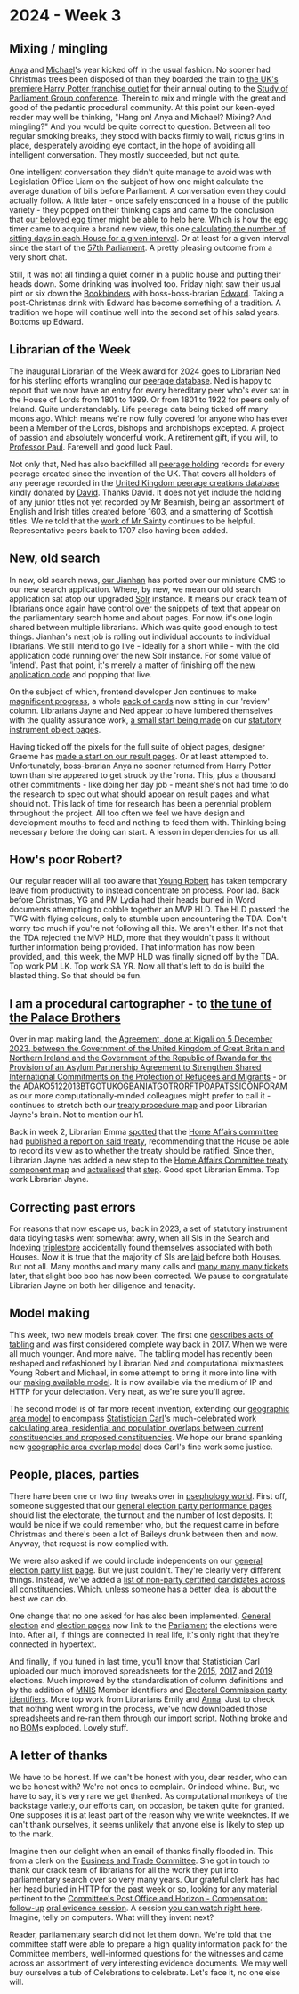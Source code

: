 # 2024 - Week 3

## Mixing / mingling

[Anya](https://bsky.app/profile/anyaso.bsky.social) and [Michael](https://bsky.app/profile/fantasticlife.bsky.social)'s year kicked off in the usual fashion. No sooner had Christmas trees been disposed of than they boarded the train to [the UK's premiere Harry Potter franchise outlet](https://www.youtube.com/watch?v=sb4PsXncNV8&ab_channel=BobDylanVEVO) for their annual outing to the [Study of Parliament Group conference](https://studyofparliamentgroup.org/spg-annual-weekend-3/). Therein to mix and mingle with the great and good of the pedantic procedural community. At this point our keen-eyed reader may well be thinking, "Hang on! Anya and Michael? Mixing? And mingling?" And you would be quite correct to question. Between all too regular smoking breaks, they stood with backs firmly to wall, rictus grins in place, desperately avoiding eye contact, in the hope of avoiding all intelligent conversation. They mostly succeeded, but not quite.

One intelligent conversation they didn't quite manage to avoid was with Legislation Office Liam on the subject of how one might calculate the average duration of bills before Parliament. A conversation even they could actually follow. A little later - once safely ensconced in a house of the public variety - they popped on their thinking caps and came to the conclusion that [our beloved egg timer](https://api.parliament.uk/egg-timer) might be able to help here. Which is how the egg timer came to acquire a brand new view, this one [calculating the number of sitting days in each House for a given interval](https://api.parliament.uk/egg-timer/calculator/interval). Or at least for a given interval since the start of the [57th Parliament](https://api.parliament.uk/egg-timer/parliament-periods/57). A pretty pleasing outcome from a very short chat.

Still, it was not all finding a quiet corner in a public house and putting their heads down. Some drinking was involved too. Friday night saw their usual pint or six down the [Bookbinders](https://craftybelle.uk/oldbookbinders/) with boss-boss-brarian [Edward](https://twitter.com/edwardwood99). Taking a post-Christmas drink with Edward has become something of a tradition. A tradition we hope will continue well into the second set of his salad years. Bottoms up Edward.

## Librarian of the Week

The inaugural Librarian of the Week award for 2024 goes to Librarian Ned for his sterling efforts wrangling our [peerage database](https://peerages.historyofparliamentonline.org/). Ned is happy to report that we now have an entry for every hereditary peer who's ever sat in the House of Lords from 1801 to 1999. Or from 1801 to 1922 for peers only of Ireland. Quite understandably. Life peerage data being ticked off many moons ago. Which means we're now fully covered for anyone who has ever been a Member of the Lords, bishops and archbishops excepted. A project of passion and absolutely wonderful work. A retirement gift, if you will, to [Professor Paul](https://twitter.com/pseaward1). Farewell and good luck Paul.

Not only that, Ned has also backfilled all [peerage holding](https://ukparliament.github.io/ontologies/peerage/peerage-ontology#d4e112) records for every peerage created since the invention of the UK. That covers all holders of any peerage recorded in the [United Kingdom peerage creations database](http://www.peerages.info/) kindly donated by [David](https://twitter.com/clerkly). Thanks David. It does not yet include the holding of any junior titles not yet recorded by Mr Beamish, being an assortment of English and Irish titles created before 1603, and a smattering of Scottish titles. We're told that the [work of Mr Sainty](https://onlinelibrary.wiley.com/doi/10.1111/1750-0206.12129) continues to be helpful. Representative peers back to 1707 also having been added.

## New, old search

In new, old search news, [our Jianhan](https://twitter.com/jianhanzhu) has ported over our miniature CMS to our new search application. Where, by new, we mean our old search application sat atop our upgraded [Solr](https://en.wikipedia.org/wiki/Apache_Solr) instance. It means our crack team of librarians once again have control over the snippets of text that appear on the parliamentary search home and about pages. For now, it's one login shared between multiple librarians. Which was quite good enough to test things. Jianhan's next job is rolling out individual accounts to individual librarians. We still intend to go live - ideally for a short while - with the old application code running over the new Solr instance. For some value of 'intend'. Past that point, it's merely a matter of finishing off the [new application code](https://github.com/ukparliament/search-prototype) and popping that live.

On the subject of which, frontend developer Jon continues to make [magnificent progress](https://search-prototype.herokuapp.com/search-prototype/), a whole [pack of cards](https://trello.com/b/hP5FLFHA/search-mvp-front-end) now sitting in our 'review' column. Librarians Jayne and Ned appear to have lumbered themselves with the quality assurance work, [a small start being made](https://trello.com/c/ejuTVFF3/34-statutory-instruments) on our [statutory instrument object pages](https://search-prototype.herokuapp.com/search-prototype/objects?object=http%3A%2F%2Fpaperslaidpoller.parliament.uk%2F2015-16%2F2016-05-11%2F64828).

Having ticked off the pixels for the full suite of object pages, designer Graeme has [made a start on our result pages](https://trello.com/c/t69TKnSf/149-early-result-view-ui-concepts). Or at least attempted to. Unfortunately, boss-brarian Anya no sooner returned from Harry Potter town than she appeared to get struck by the 'rona. This, plus a thousand other commitments - like doing her day job - meant she's not had time to do the research to spec out what should appear on result pages and what should not. This lack of time for research has been a perennial problem throughout the project. All too often we feel we have design and development mouths to feed and nothing to feed them with. Thinking being necessary before the doing can start. A lesson in dependencies for us all.

## How's poor Robert?

Our regular reader will all too aware that [Young Robert](https://bsky.app/profile/robertbrook.bsky.social) has taken temporary leave from productivity to instead concentrate on process. Poor lad. Back before Christmas, YG and PM Lydia had their heads buried in Word documents attempting to cobble together an MVP HLD. The HLD passed the TWG with flying colours, only to stumble upon encountering the TDA. Don't worry too much if you're not following all this. We aren't either. It's not that the TDA rejected the MVP HLD, more that they wouldn't pass it without further information being provided. That information has now been provided, and, this week, the MVP HLD was finally signed off by the TDA. Top work PM LK. Top work SA YR. Now all that's left to do is build the blasted thing. So that should be fun.

## I am a procedural cartographer - to [the tune of the Palace Brothers](https://www.youtube.com/watch?v=owvF3Vb0JhA&ab_channel=tomkat69pc)

Over in map making land, the [Agreement, done at Kigali on 5 December 2023, between the Government of the United Kingdom of Great Britain and Northern Ireland and the Government of the Republic of Rwanda for the Provision of an Asylum Partnership Agreement to Strengthen Shared International Commitments on the Protection of Refugees and Migrants](https://treaties.parliament.uk/treaty/ha11sGIk/CP-994) - or the ADAKO5122013BTGOTUKOGBANIATGOTRORFTPOAPATSSICONPORAM as our more computationally-minded colleagues might prefer to call it - continues to stretch both our [treaty procedure map](https://ukparliament.github.io/ontologies/procedure/maps/treaties/) and poor Librarian Jayne's brain. Not to mention our h1.

Back in week 2, Librarian Emma [spotted](https://commonsbusiness.parliament.uk/Document/84033/Html?subType=Standard#anchor-39) that the [Home Affairs committee](https://committees.parliament.uk/committee/83/home-affairs-committee) had [published a report on said treaty](https://publications.parliament.uk/pa/cm5804/cmselect/cmhaff/434/report.html), recommending that the House be able to record its view as to whether the treaty should be ratified. Since then, Librarian Jayne has added a new step to the [Home Affairs Committee treaty component map](https://ukparliament.github.io/ontologies/procedure/maps/treaties/crag-treaties/components/hac/hac.pdf) and [actualised](https://ukparliament.github.io/ontologies/procedure/procedure-ontology#d4e300) that [step](https://ukparliament.github.io/ontologies/procedure/procedure-ontology#d4e175). Good spot Librarian Emma. Top work Librarian Jayne.

## Correcting past errors

For reasons that now escape us, back in 2023, a set of statutory instrument data tidying tasks went somewhat awry, when all SIs in the Search and Indexing [triplestore](https://en.wikipedia.org/wiki/Triplestore) accidentally found themselves associated with both Houses. Now it is true that the majority of SIs are [laid](https://ukparliament.github.io/ontologies/laying/laying-ontology) before both Houses. But not all. Many months and many many calls and [many many many tickets](https://trello.com/c/V7ShV5D9/600-statutory-instruments-and-legislatures-data-task) later, that slight boo boo has now been corrected. We pause to congratulate Librarian Jayne on both her diligence and tenacity.

## Model making

This week, two new models break cover. The first one [describes acts of tabling](https://ukparliament.github.io/ontologies/tabling/tabling-ontology) and was first considered complete way back in 2017. When we were all much younger. And more naive. The tabling model has recently been reshaped and refashioned by Librarian Ned and computational mixmasters Young Robert and Michael, in some attempt to bring it more into line with our [making available model](https://ukparliament.github.io/ontologies/making-available/making-available-ontology). It is now available via the medium of IP and HTTP for your delectation. Very neat, as we're sure you'll agree.

The second model is of far more recent invention, extending our [geographic area model](https://ukparliament.github.io/ontologies/geographic-area/geographic-area-ontology) to encompass [Statistician Carl](https://bsky.app/profile/carlbaker.bsky.social)'s much-celebrated work [calculating area, residential and population overlaps between current constituencies and proposed constituencies](https://commonslibrary.parliament.uk/boundary-review-2023-which-seats-will-change/). We hope our brand spanking new [geographic area overlap model](https://ukparliament.github.io/ontologies/geographic-area-overlap/geographic-area-overlap-ontology) does Carl's fine work some justice.

## People, places, parties

There have been one or two tiny tweaks over in [psephology world](https://api.parliament.uk/psephology). First off, someone suggested that our [general election party performance pages](https://api.parliament.uk/psephology/general-elections/3/political-parties/4/elections) should list the electorate, the turnout and the number of lost deposits. It would be nice if we could remember who, but the request came in before Christmas and there's been a lot of Baileys drunk between then and now. Anyway, that request is now complied with.

We were also asked if we could include independents on our [general election party list page](https://api.parliament.uk/psephology/general-elections/3/political-parties). But we just couldn't. They're clearly very different things. Instead, we've added a [list of non-party certified candidates across all constituencies](https://api.parliament.uk/psephology/general-elections/3/uncertified-candidacies). Which. unless someone has a better idea, is about the best we can do.

One change that no one asked for has also been implemented. [General election](https://api.parliament.uk/psephology/general-elections/3) and [election pages](https://api.parliament.uk/psephology/elections/1734) now link to the  [Parliament](https://api.parliament.uk/psephology/parliament-periods) the elections were into. After all, if things are connected in real life, it's only right that they're connected in hypertext.

And finally, if you tuned in last time, you'll know that Statistician Carl uploaded our much improved spreadsheets for the [2015](https://commonslibrary.parliament.uk/research-briefings/cbp-7186/), [2017](https://commonslibrary.parliament.uk/research-briefings/cbp-7979/) and [2019](https://commonslibrary.parliament.uk/research-briefings/cbp-8749/) elections. Much improved by the standardisation of column definitions and by the addition of [MNIS](https://data.parliament.uk/membersdataplatform/memberquery.aspx) Member identifiers and [Electoral Commission party identifiers](https://search.electoralcommission.org.uk/Search/Registrations?currentPage=1&rows=10&sort=RegulatedEntityName&order=asc&et=pp&et=ppm&register=gb&register=ni&register=none&regStatus=registered&optCols=EntityStatusName&optCols=ReferendumName&optCols=DesignationStatusName&optCols=CompanyRegistrationNumber&optCols=FieldingCandidatesInEngland&optCols=FieldingCandidatesInScotland&optCols=FieldingCandidatesInWales&optCols=FieldingCandidatesMinorParty&optCols=ReferendumOutcome&optCols=IsLowerTier). More top work from Librarians Emily and [Anna](https://twitter.com/anna_buck). Just to check that nothing went wrong in the process, we've now downloaded those spreadsheets and re-ran them through our [import script](https://github.com/ukparliament/psephology/blob/main/lib/tasks/setup.rake). Nothing broke and no [BOM](https://en.wikipedia.org/wiki/Byte_order_mark)s exploded. Lovely stuff.

## A letter of thanks

We have to be honest. If we can't be honest with you, dear reader, who can we be honest with? We're not ones to complain. Or indeed whine. But, we have to say, it's very rare we get thanked. As computational monkeys of the backstage variety, our efforts can, on occasion, be taken quite for granted. One supposes it is at least part of the reason why we write weeknotes. If we can't thank ourselves, it seems unlikely that anyone else is likely to step up to the mark.

Imagine then our delight when an email of thanks finally flooded in. This from a clerk on the [Business and Trade Committee](https://committees.parliament.uk/committee/365/business-and-trade-committee/). She got in touch to thank our crack team of librarians for all the work they put into parliamentary search over so very many years. Our grateful clerk has had her head buried in HTTP for the past week or so, looking for any material pertinent to the [Committee's Post Office and Horizon - Compensation: follow-up](https://committees.parliament.uk/work/8129/post-office-and-horizon-compensation-followup/) [oral evidence session](https://committees.parliament.uk/event/20311/formal-meeting-oral-evidence-session/). A session [you can watch right here](https://parliamentlive.tv/event/index/0c8ac4f9-95da-48ba-bc4a-fa3c1d7c6bd7). Imagine, telly on computers. What will they invent next?

Reader, parliamentary search did not let them down. We're told that the committee staff were able to prepare a high quality information pack for the Committee members, well-informed questions for the witnesses and came across an assortment of very interesting evidence documents. We may well buy ourselves a tub of Celebrations to celebrate. Let's face it, no one else will.